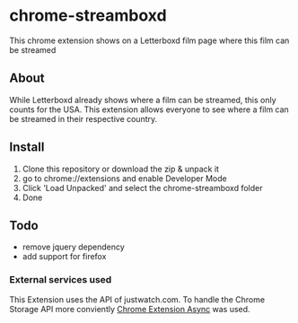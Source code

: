 ﻿
# chrome-streamboxd

This chrome extension shows on a Letterboxd film page where this film can be streamed

## About

While Letterboxd already shows where a film can be streamed, this only counts for the USA. This extension allows everyone to see where a film can be streamed in their respective country.

## Install

 1. Clone this repository or download the zip & unpack it
 2. go to chrome://extensions and enable Developer Mode
 3. Click 'Load Unpacked' and select the chrome-streamboxd folder
 4. Done

## Todo
 - remove jquery dependency
 - add support for firefox

### External services used

This Extension uses the API of justwatch.com. To handle the Chrome Storage API more conviently [Chrome Extension Async](https://github.com/KeithHenry/chromeExtensionAsync) was used.
